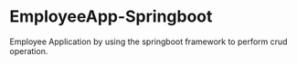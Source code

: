 # EmployeeApp-Springboot
Employee Application by using the springboot framework to perform crud operation.
